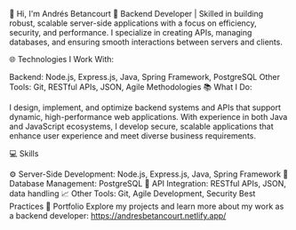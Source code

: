 👋 Hi, I'm Andrés Betancourt
🚀 Backend Developer | Skilled in building robust, scalable server-side applications with a focus on efficiency, security, and performance. I specialize in creating APIs, managing databases, and ensuring smooth interactions between servers and clients.

🌐 Technologies I Work With:

Backend: Node.js, Express.js, Java, Spring Framework, PostgreSQL
Other Tools: Git, RESTful APIs, JSON, Agile Methodologies
📚 What I Do:

I design, implement, and optimize backend systems and APIs that support dynamic, high-performance web applications. With experience in both Java and JavaScript ecosystems, I develop secure, scalable applications that enhance user experience and meet diverse business requirements.

💻 Skills

⚙️ Server-Side Development: Node.js, Express.js, Java, Spring Framework
💾 Database Management: PostgreSQL
🔗 API Integration: RESTful APIs, JSON, data handling
📈 Other Tools: Git, Agile Development, Security Best Practices
🔗 Portfolio
Explore my projects and learn more about my work as a backend developer: https://andresbetancourt.netlify.app/
